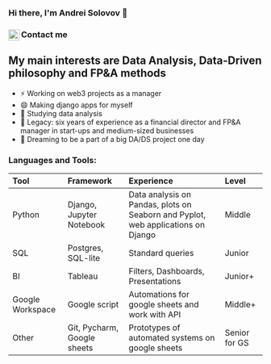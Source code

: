 ### Hi there, I'm Andrei Solovov 👋
### Contact me [<img align="left" alt="asolovov | Telegram" width="22px" src="https://cdn.jsdelivr.net/npm/simple-icons@3.13.0/icons/telegram.svg" />][telegram]

## My main interests are Data Analysis, Data-Driven philosophy and FP&A methods

- ⚡ Working on web3 projects as a manager
- 😄 Making django apps for myself
- 🔭 Studying data analysis
- 🌱 Legacy: six years of experience as a financial director and FP&A manager in start-ups and medium-sized businesses
- 🤔 Dreaming to be a part of a big DA/DS project one day 


### Languages and Tools:

|Tool|Framework|Experience|Level|
|:--------|:--------|:---------|:---------|
|Python|Django, Jupyter Notebook|Data analysis on Pandas, plots on Seaborn and Pyplot, web applications on Django|Middle|
|SQL|Postgres, SQL-lite|Standard queries|Junior|
|BI|Tableau|Filters, Dashboards, Presentations|Junior+|
|Google Workspace|Google script|Automations for google sheets and work with API|Middle+|
|Other|Git, Pycharm, Google sheets|Prototypes of automated systems on google sheets|Senior for GS|


[telegram]: https://t.me/SigurdRus
